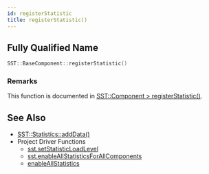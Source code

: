 ```yaml
---
id: registerStatistic
title: registerStatistic()
---
```

## Fully Qualified Name
```cpp
SST::BaseComponent::registerStatistic()
```

### Remarks

This function is documented in [SST::Component > registerStatistic()](cpp/component/registerStatistic.md).

## See Also

- [SST::Statistics::addData()](cpp/statistics/addData.md)
- Project Driver Functions
  - [sst.setStatisticLoadLevel](projectDriver/sst/setStatisticLoadLevel.md)
  - [sst.enableAllStatisticsForAllComponents](projectDriver/sst/enableAllStatisticsForAllComponents.md)
  - [enableAllStatistics](projectDriver/component/enableAllStatistics.md)
  